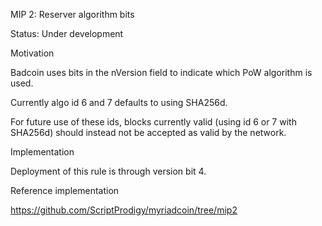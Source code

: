 MIP 2: Reserver algorithm bits

Status: Under development



Motivation


Badcoin uses bits in the nVersion field to indicate
which PoW algorithm is used.

Currently algo id 6 and 7 defaults to using SHA256d.

For future use of these ids, blocks currently valid
(using id 6 or 7 with SHA256d) should instead not 
be accepted as valid by the network. 



Implementation

Deployment of this rule is through version bit 4.



Reference implementation

https://github.com/ScriptProdigy/myriadcoin/tree/mip2
